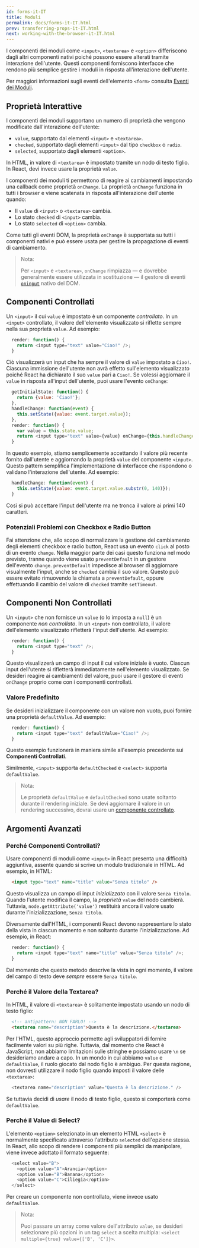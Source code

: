 ```yaml
---
id: forms-it-IT
title: Moduli
permalink: docs/forms-it-IT.html
prev: transferring-props-it-IT.html
next: working-with-the-browser-it-IT.html
---
```


I componenti dei moduli come `<input>`, `<textarea>` e `<option>` differiscono dagli altri componenti nativi poiché possono essere alterati tramite interazione dell'utente. Questi componenti forniscono interfacce che rendono più semplice gestire i moduli in risposta all'interazione dell'utente.

Per maggiori informazioni sugli eventi dell'elemento `<form>` consulta [Eventi dei Moduli](/react/docs/events.html#form-events).

## Proprietà Interattive

I componenti dei moduli supportano un numero di proprietà che vengono modificate dall'interazione dell'utente:

* `value`, supportato dai elementi `<input>` e `<textarea>`.
* `checked`, supportato dagli elementi `<input>` dal tipo `checkbox` o `radio`.
* `selected`, supportato dagli elementi `<option>`.

In HTML, in valore di `<textarea>` è impostato tramite un nodo di testo figlio. In React, devi invece usare la proprietà `value`.

I componenti dei moduli ti permettono di reagire ai cambiamenti impostando una callback come proprietà `onChange`. La proprietà `onChange` funziona in tutti i browser e viene scatenata in risposta all'interazione dell'utente quando:

* Il `value` di `<input>` o `<textarea>` cambia.
* Lo stato `checked` di `<input>` cambia.
* Lo stato `selected` di `<option>` cambia.

Come tutti gli eventi DOM, la proprietà `onChange` è supportata su tutti i componenti nativi e può essere usata per gestire la propagazione di eventi di cambiamento.

> Nota:
>
> Per `<input>` e `<textarea>`, `onChange` rimpiazza — e dovrebbe generalmente essere utilizzata in sostituzione — il gestore di eventi [`oninput`](https://developer.mozilla.org/en-US/docs/Web/API/GlobalEventHandlers/oninput) nativo del DOM.


## Componenti Controllati

Un `<input>` il cui `value` è impostato è un componente *controllato*. In un `<input>` controllato, il valore dell'elemento visualizzato si riflette sempre nella sua proprietà `value`. Ad esempio:

```javascript
  render: function() {
    return <input type="text" value="Ciao!" />;
  }
```

Ciò visualizzerà un input che ha sempre il valore di `value` impostato a `Ciao!`. Ciascuna immissione dell'utente non avrà effetto sull'elemento visualizzato poiché React ha dichiarato il suo `value` pari a `Ciao!`. Se volessi aggiornare il `value` in risposta all'input dell'utente, puoi usare l'evento `onChange`:

```javascript
  getInitialState: function() {
    return {value: 'Ciao!'};
  },
  handleChange: function(event) {
    this.setState({value: event.target.value});
  },
  render: function() {
    var value = this.state.value;
    return <input type="text" value={value} onChange={this.handleChange.bind(this)} />;
  }
```

In questo esempio, stiamo semplicemente accettando il valore più recente fornito dall'utente e aggiornando la proprietà `value` del componente `<input>`. Questo pattern semplifica l'implementazione di interfacce che rispondono o validano l'interazione dell'utente. Ad esempio:

```javascript
  handleChange: function(event) {
    this.setState({value: event.target.value.substr(0, 140)});
  }
```

Così si può accettare l'input dell'utente ma ne tronca il valore ai primi 140 caratteri.

### Potenziali Problemi con Checkbox e Radio Button

Fai attenzione che, allo scopo di normalizzare la gestione del cambiamento degli elementi checkbox e radio button, React usa un evento `click` al posto di un evento `change`. Nella maggior parte dei casi questo funziona nel modo previsto, tranne quando viene usato `preventDefault` in un gestore dell'evento `change`. `preventDefault` impedisce al browser di aggiornare visualmente l'input, anche se `checked` cambia il suo valore. Questo può essere evitato rimuovendo la chiamata a `preventDefault`, oppure effettuando il cambio del valore di `checked` tramite `setTimeout`.


## Componenti Non Controllati

Un `<input>` che non fornisce un `value` (o lo imposta a `null`) è un componente *non controllato*. In un `<input>` non controllato, il valore dell'elemento visualizzato rifletterà l'input dell'utente. Ad esempio:

```javascript
  render: function() {
    return <input type="text" />;
  }
```

Questo visualizzerà un campo di input il cui valore iniziale è vuoto. Ciascun input dell'utente si rifletterà immediatamente nell'elemento visualizzato. Se desideri reagire ai cambiamenti del valore, puoi usare il gestore di eventi `onChange` proprio come con i componenti controllati.

### Valore Predefinito

Se desideri inizializzare il componente con un valore non vuoto, puoi fornire una proprietà `defaultValue`. Ad esempio:

```javascript
  render: function() {
    return <input type="text" defaultValue="Ciao!" />;
  }
```

Questo esempio funzionerà in maniera simile all'esempio precedente sui **Componenti Controllati**.

Similmente, `<input>` supporta `defaultChecked` e `<select>` supporta `defaultValue`.

> Nota:
>
> Le proprietà `defaultValue` e `defaultChecked` sono usate soltanto durante il rendering iniziale. Se devi aggiornare il valore in un rendering successivo, dovrai usare un [componente controllato](#controlled-components).


## Argomenti Avanzati


### Perché Componenti Controllati?

Usare componenti di moduli come `<input>` in React presenta una difficoltà aggiuntiva, assente quando si scrive un modulo tradizionale in HTML. Ad esempio, in HTML:

```html
  <input type="text" name="title" value="Senza titolo" />
```

Questo visualizza un campo di input *inizializzato* con il valore `Senza titolo`. Quando l'utente modifica il campo, la *proprietà* `value` del nodo cambierà. Tuttavia, `node.getAttribute('value')` restituirà ancora il valore usato durante l'inizializzazione, `Senza titolo`.

Diversamente dall'HTML, i componenti React devono rappresentare lo stato della vista in ciascun momento e non soltanto durante l'inizializzazione. Ad esempio, in React:

```javascript
  render: function() {
    return <input type="text" name="title" value="Senza titolo" />;
  }
```

Dal momento che questo metodo descrive la vista in ogni momento, il valore del campo di testo deve *sempre* essere `Senza titolo`.


### Perché il Valore della Textarea?

In HTML, il valore di `<textarea>` è solitamente impostato usando un nodo di testo figlio:

```html
  <!-- antipattern: NON FARLO! -->
  <textarea name="description">Questa è la descrizione.</textarea>
```

Per l'HTML, questo approccio permette agli sviluppatori di fornire facilmente valori su più righe. Tuttavia, dal momento che React è JavaScript, non abbiamo limitazioni sulle stringhe e possiamo usare `\n` se desideriamo andare a capo. In un mondo in cui abbiamo `value` e `defaultValue`, il ruolo giocato dal nodo figlio è ambiguo. Per questa ragione, non dovresti utilizzare il nodo figlio quando imposti il valore delle `<textarea>`:

```javascript
  <textarea name="description" value="Questa è la descrizione." />
```

Se tuttavia decidi di *usare* il nodo di testo figlio, questo si comporterà come `defaultValue`.


### Perché il Value di Select?

L'elemento `<option>` selezionato in un elemento HTML `<select>` è normalmente specificato attraverso l'attributo `selected` dell'opzione stessa. In React, allo scopo di rendere i componenti più semplici da manipolare, viene invece adottato il formato seguente:

```javascript
  <select value="B">
    <option value="A">Arancia</option>
    <option value="B">Banana</option>
    <option value="C">Ciliegia</option>
  </select>
```

Per creare un componente non controllato, viene invece usato `defaultValue`.

> Nota:
>
> Puoi passare un array come valore dell'attributo `value`, se desideri selezionare più opzioni in un tag `select` a scelta multipla: `<select multiple={true} value={['B', 'C']}>`.
